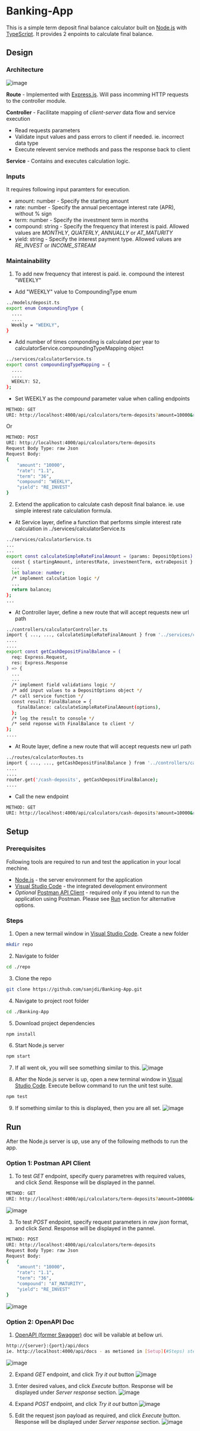 # Banking-App
This is a simple term deposit final balance calculator built on [Node.js](https://nodejs.org/en/docs) with [TypeScript](https://www.typescriptlang.org/docs/handbook/typescript-in-5-minutes.html). It provides 2 enpoints to calculate final balance. 

## Design
### Architecture
![image](https://github.com/sanjdi/Banking-App/assets/135525812/a54dc4de-d610-4870-a38b-394fbef12e9c)

**Route** - Implemented with [Express.js](https://expressjs.com/en/guide/routing.html). Will pass incomming HTTP requests to the controller module.

**Controller** - Facilitate mapping of *client-server* data flow and service execution
* Read requests parameters
* Validate input values and pass errors to client if needed. ie. incorrect data type
* Execute relevent service methods and pass the response back to client

**Service** - Contains and executes calculation logic.

### Inputs

It requires following input paramters for execution.
* amount: number - Specify the starting amount
* rate: number - Specify the annual percentage interest rate (APR), without % sign
* term: number - Specify the investment term in months
* compound: string - Specify the frequency that interest is paid. Allowed values are *MONTHLY*, *QUATERLY*, *ANNUALLY* or *AT_MATURITY*
* yield: string - Specify the interest payment type. Allowed values are *RE_INVEST* or *INCOME_STREAM*

### Maintainability
1. To add new frequency that interest is paid. ie. compound the interest "WEEKLY"

* Add "WEEKLY" value to CompoundingType enum
```sh
../models/deposit.ts
export enum CompoundingType {
  ....
  ....
  Weekly = "WEEKLY",
}
```

* Add number of times componding is calculated per year to calculatorService.compoundingTypeMapping object
```sh
../services/calculatorService.ts
export const compoundingTypeMapping = {
  ....
  ....
  WEEKLY: 52,
};
```

* Set WEEKLY as the *compound* parameter value when calling endpoints  
```sh
METHOD: GET
URI: http://localhost:4000/api/calculators/term-deposits?amount=10000&rate=1.1&term=36&compound=WEEKLY&yield=RE_INVEST
```
Or
```sh
METHOD: POST
URI: http://localhost:4000/api/calculators/term-deposits
Request Body Type: raw Json
Request Body:
{
    "amount": "10000",
    "rate": "1.1",
    "term": "36",
    "compound": "WEEKLY",
    "yield": "RE_INVEST"
}
```

2. Extend the application to calculate cash deposit final balance. ie. use simple interest rate calculation formula.

* At Service layer, define a function that performs simple interest rate calculation in ../services/calculatorService.ts
```sh
../services/calculatorService.ts
...
...
export const calculateSimpleRateFinalAmount = (params: DepositOptions) => {
  const { startingAmount, interestRate, investmentTerm, extraDeposit } = params;
  ...
  let balance: number;
  /* implement calculation logic */
  ...
  return balance;
};
...
```

* At Controller layer, define a new route that will accept requests new url path
```sh
../controllers/calculatorController.ts
import { ..., ..., calculateSimpleRateFinalAmount } from '../services/calculatorService.js';
....
....
export const getCashDepositFinalBalance = (
  req: Express.Request,
  res: Express.Response
) => {
  ...
  ...
  /* implement field validations logic */
  /* add input values to a DepositOptions object */
  /* call service function */
  const result: FinalBalance = {
    finalBalance: calculateSimpleRateFinalAmount(options),
  };
  /* log the result to console */
  /* send reponse with FinalBalance to client */
};
....
```

* At Route layer, define a new route that will accept requests new url path
```sh
../routes/calculatorRoutes.ts
import { ..., ..., getCashDepositFinalBalance } from '../controllers/calculatorController.js';
....
....
router.get('/cash-deposits', getCashDepositFinalBalance);
....
```

* Call the new endpoint  
```sh
METHOD: GET
URI: http://localhost:4000/api/calculators/cash-deposits?amount=10000&rate=0.25&term=36
```

## Setup

### Prerequisites
Following tools are required to run and test the application in your local mechine.
* [Node.js](https://nodejs.org/en/docs) - the server environment for the application
* [Visual Studio Code](https://code.visualstudio.com/) - the integrated development environment 
* *Optional* [Postman API Client](https://www.postman.com/api-platform/api-client/) - required only if you intend to run the application using Postman. Please see [Run](#Run) section for alternative options.

### Steps
1. Open a new termail window in [Visual Studio Code](https://code.visualstudio.com/). Create a new folder
```sh
mkdir repo
```
2. Navigate to folder
```sh
cd ./repo
```
3. Clone the repo
```sh
git clone https://github.com/sanjdi/Banking-App.git
```
4. Navigate to project root folder
```sh
cd ./Banking-App
```
5. Download project dependencies
```sh
npm install
```
6. Start Node.js server
```sh
npm start
```
7. If all went ok, you will see something similar to this.
![image](https://github.com/sanjdi/Banking-App/assets/135525812/5ebad6ca-ac89-4b6b-a956-1dee51c52725)

8. After the Node.js server is up, open a new terminal window in [Visual Studio Code](https://code.visualstudio.com/). Execute bellow command to run the unit test suite.
```sh
npm test
```
9. If something similar to this is displayed, then you are all set.
![image](https://github.com/sanjdi/Banking-App/assets/135525812/40383173-f7a7-4808-8177-8abcc82f4986)

## Run
After the Node.js server is up, use any of the following methods to run the app.

### Option 1: Postman API Client

1. To test *GET* endpoint, specify query parametres with required values, and click *Send*. Response will be displayed in the pannel.
```sh
METHOD: GET
URI: http://localhost:4000/api/calculators/term-deposits?amount=10000&rate=1.1&term=36&compound=QUATERLY&yield=RE_INVEST
```
![image](https://github.com/sanjdi/Banking-App/assets/135525812/ea8d4c91-bb09-4529-a8e5-caf936cddc2d)

3. To test *POST* endpoint, specify request parameters in *raw json* format, and click *Send*. Response will be displayed in the pannel.
```sh
METHOD: POST
URI: http://localhost:4000/api/calculators/term-deposits
Request Body Type: raw Json
Request Body:
{
    "amount": "10000",
    "rate": "1.1",
    "term": "36",
    "compound": "AT_MATURITY",
    "yield": "RE_INVEST"
}
```
![image](https://github.com/sanjdi/Banking-App/assets/135525812/7da6039b-6bc9-49bc-bee8-41e7ae9ff3a3)


### Option 2: OpenAPI Doc

1. [OpenAPI (former Swagger)](https://swagger.io/docs/specification/about/) doc will be vailable at bellow uri.
```sh
http://{server}:{port}/api/docs
ie. http://localhost:4000/api/docs - as metioned in [Setup](#Steps) step #7 above
```
![image](https://github.com/sanjdi/Banking-App/assets/135525812/787d110d-af92-4a4f-8712-c1f7ed87e61c)

2. Expand *GET* endpoint, and click *Try it out* button
![image](https://github.com/sanjdi/Banking-App/assets/135525812/63851bed-7691-4afd-8847-b247d302fd2e)

3. Enter desired values, and click *Execute* button. Response will be displayed under *Server response* section.
![image](https://github.com/sanjdi/Banking-App/assets/135525812/33dbcc01-f2b6-4652-b560-4bd03a64567d)

4. Expand *POST* endpoint, and click *Try it out* button
![image](https://github.com/sanjdi/Banking-App/assets/135525812/a8c2a1c3-6d1f-4274-b60a-fd6868aaf894)

5. Edit the request json payload as required, and click *Execute* button. Response will be displayed under *Server response* section. 
![image](https://github.com/sanjdi/Banking-App/assets/135525812/9879ebac-9560-4a02-b0c7-aa990afdb7bd)

